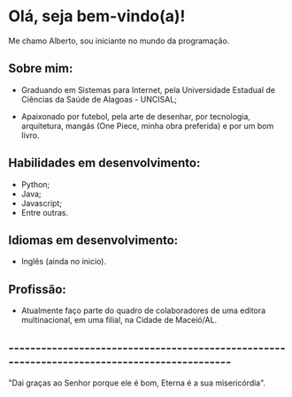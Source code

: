 # Olá, seja bem-vindo(a)!

Me chamo Alberto, sou iniciante no mundo da programação.

## Sobre mim:

* Graduando em Sistemas para Internet, pela Universidade Estadual de Ciências da Saúde de Alagoas - UNCISAL;

* Apaixonado por futebol, pela arte de desenhar, por tecnologia, arquitetura, mangás (One Piece, minha obra preferida) e por um bom livro.

## Habilidades em desenvolvimento:

* Python;
* Java;
* Javascript;
* Entre outras.

## Idiomas em desenvolvimento:

* Inglês (ainda no inicio).

## Profissão:

* Atualmente faço parte do quadro de colaboradores de uma editora multinacional, em uma filial, na Cidade de Maceió/AL.

## --------------------------------------------------------------------------------------------
"Dai graças ao Senhor porque ele é bom, Eterna é a sua misericórdia".
